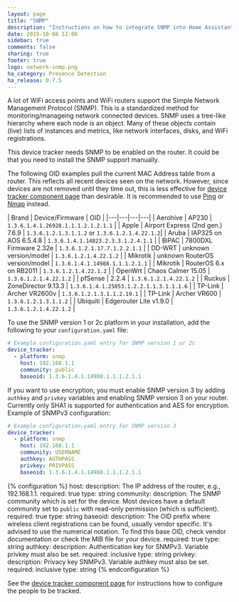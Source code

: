 ```yaml
---
layout: page
title: "SNMP"
description: "Instructions on how to integrate SNMP into Home Assistant."
date: 2015-10-08 12:00
sidebar: true
comments: false
sharing: true
footer: true
logo: network-snmp.png
ha_category: Presence Detection
ha_release: 0.7.5
---
```



A lot of WiFi access points and WiFi routers support the Simple Network Management Protocol (SNMP). This is a standardized method for monitoring/manageing network connected devices. SNMP uses a tree-like hierarchy where each node is an object. Many of these objects contain (live) lists of instances and metrics, like network interfaces, disks, and WiFi registrations.

<p class='note warning'>
This device tracker needs SNMP to be enabled on the router. It could be that you need to install the SNMP support manually.
</p>

The following OID examples pull the current MAC Address table from a router. This reflects all recent devices seen on the network. However, since devices are not removed until they time out, this is less effective for [device tracker component page](/components/device_tracker/) than desirable. It is recommended to use [Ping](/components/device_tracker.ping/) or [Nmap](/components/device_tracker.nmap_tracker/) instead.

| Brand | Device/Firmware | OID |
|---|---|---|---|
| Aerohive | AP230 | `1.3.6.1.4.1.26928.1.1.1.2.1.2.1.1` |
| Apple | Airport Express (2nd gen.) 7.6.9 |  `1.3.6.1.2.1.3.1.1.2` or `1.3.6.1.2.1.4.22.1.2`|
| Aruba | IAP325 on AOS 6.5.4.8 | `1.3.6.1.4.1.14823.2.3.3.1.2.4.1.1` |
| BiPAC | 7800DXL Firmware 2.32e | `1.3.6.1.2.1.17.7.1.2.2.1.1` |
| DD-WRT | unknown version/model |  `1.3.6.1.2.1.4.22.1.2` |
| Mikrotik | unknown RouterOS version/model | `1.3.6.1.4.1.14988.1.1.1.2.1.1` |
| Mikrotik | RouterOS 6.x on RB2011 | `1.3.6.1.2.1.4.22.1.2` |
| OpenWrt | Chaos Calmer 15.05 | `1.3.6.1.2.1.4.22.1.2` |
| pfSense | 2.2.4  | `1.3.6.1.2.1.4.22.1.2` |
| Ruckus | ZoneDirector 9.13.3 | `1.3.6.1.4.1.25053.1.2.2.1.1.3.1.1.1.6` |
| TP-Link | Archer VR2600v |  `1.3.6.1.2.1.3.1.1.2.19.1` |
| TP-Link | Archer VR600 | `1.3.6.1.2.1.3.1.1.2` |
| Ubiquiti | Edgerouter Lite v1.9.0 | `1.3.6.1.2.1.4.22.1.2` |

To use the SNMP version 1 or 2c platform in your installation, add the following to your `configuration.yaml` file:

```yaml
# Example configuration.yaml entry for SNMP version 1 or 2c
device_tracker:
  - platform: snmp
    host: 192.168.1.1
    community: public
    baseoid: 1.3.6.1.4.1.14988.1.1.1.2.1.1
```

If you want to use encryption, you must enable SNMP version 3 by adding `authkey` and `privkey` variables and enabling SNMP version 3 on your router. Currently only SHA1 is supported for authentication and AES for encryption. Example of SNMPv3 configuration:

```yaml
# Example configuration.yaml entry for SNMP version 3
device_tracker:
  - platform: snmp
    host: 192.168.1.1
    community: USERNAME
    authkey: AUTHPASS
    privkey: PRIVPASS
    baseoid: 1.3.6.1.4.1.14988.1.1.1.2.1.1
```

{% configuration %}
host:
  description: The IP address of the router, e.g., 192.168.1.1.
  required: true
  type: string
community:
  description: The SNMP community which is set for the device. Most devices have a default community set to `public` with read-only permission (which is sufficient).
  required: true
  type: string
baseoid:
  description: The OID prefix where wireless client registrations can be found, usually vendor specific. It's advised to use the numerical notation. To find this base OID, check vendor documentation or check the MIB file for your device.
  required: true
  type: string
authkey:
  description: Authentication key for SNMPv3. Variable privkey must also be set.
  required: inclusive
  type: string
privkey:
  description: Privacy key SNMPv3. Variable authkey must also be set.
  required: inclusive
  type: string
{% endconfiguration %}

See the [device tracker component page](/components/device_tracker/) for instructions how to configure the people to be tracked.
